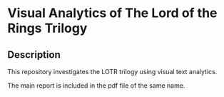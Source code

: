 # Visual Analytics of The Lord of the Rings Trilogy

## Description
This repository investigates the LOTR trilogy using visual text analytics.

The main report is included in the pdf file of the same name.